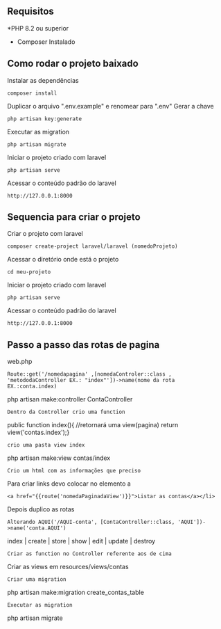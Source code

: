 ## Requisitos

\*PHP 8.2 ou superior

-   Composer Instalado

## Como rodar o projeto baixado

Instalar as dependências

```
composer install
```

Duplicar o arquivo ".env.example" e renomear para ".env"
Gerar a chave
```
php artisan key:generate
```

Executar as migration
````
php artisan migrate
`````

Iniciar o projeto criado com laravel

```
php artisan serve
```

Acessar o conteúdo padrão do laravel

```
http://127.0.0.1:8000
```

## Sequencia para criar o projeto

Criar o projeto com laravel

```
composer create-project laravel/laravel (nomedoProjeto)
```

Acessar o diretório onde está o projeto

```
cd meu-projeto
```

Iniciar o projeto criado com laravel

```
php artisan serve
```

Acessar o conteúdo padrão do laravel

```
http://127.0.0.1:8000
```

## Passo a passo das rotas de pagina

web.php

```
Route::get('/nomedapagina' ,[nomedaControler::class , 'metododaController EX.: "index"'])->name(nome da rota EX.:conta.index)
```

php artisan make:controller ContaController

```
Dentro da Controller crio uma function
```

public function index(){ //retornará uma view(pagina) return view('contas.index');}

```
crio uma pasta view index
```

php artisan make:view contas/index

```
Crio um html com as informações que preciso
```

Para criar links devo colocar no elemento a

```
<a href="{{route('nomedaPaginadaView')}}">Listar as contas</a></li>
```

Depois duplico as rotas

```
Alterando AQUI('/AQUI-conta', [ContaController::class, 'AQUI'])->name('conta.AQUI')
```

index | create | store | show | edit | update | destroy

```
Criar as function no Controller referente aos de cima
```

Criar as views em resources/views/contas

```
Criar uma migration
```
php artisan make:migration create_contas_table
````
Executar as migration
````
php artisan migrate